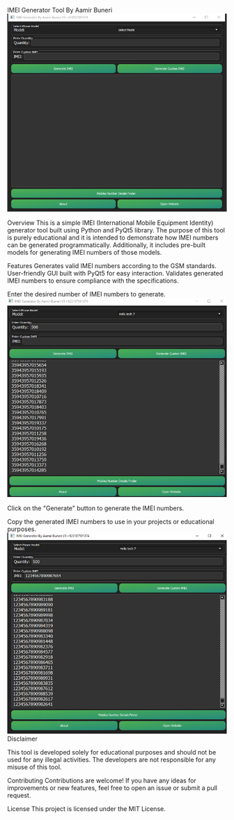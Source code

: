 IMEI Generator Tool By Aamir Buneri
![Image description](https://raw.githubusercontent.com/AamirBuneri/Imei-Generator-Pta-approved/main/1.PNG)



Overview
This is a simple IMEI (International Mobile Equipment Identity) generator tool built using Python and PyQt5 library. The purpose of this tool is purely educational and it is intended to demonstrate how IMEI numbers can be generated programmatically. Additionally, it includes pre-built models for generating IMEI numbers of those models.

Features
Generates valid IMEI numbers according to the GSM standards.
User-friendly GUI built with PyQt5 for easy interaction.
Validates generated IMEI numbers to ensure compliance with the specifications.

Enter the desired number of IMEI numbers to generate.
![Image description](https://github.com/AamirBuneri/Imei-Generator-Pta-approved/blob/main/2.PNG)

Click on the "Generate" button to generate the IMEI numbers.

Copy the generated IMEI numbers to use in your projects or educational purposes.
![Image description](https://github.com/AamirBuneri/Imei-Generator-Pta-approved/blob/main/3.PNG)
Disclaimer

This tool is developed solely for educational purposes and should not be used for any illegal activities. The developers are not responsible for any misuse of this tool.

Contributing
Contributions are welcome! If you have any ideas for improvements or new features, feel free to open an issue or submit a pull request.

License
This project is licensed under the MIT License.
